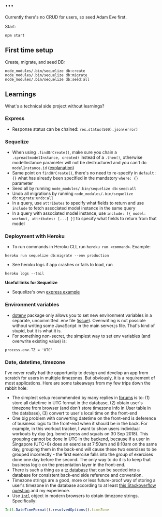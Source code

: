 # ...

Currently there's no CRUD for users, so seed Adam Eve first.

Start:

```
npm start
```

## First time setup

Create, migrate, and seed DB:

```
node_modules/.bin/sequelize db:create
node_modules/.bin/sequelize db:migrate
node_modules/.bin/sequelize db:seed:all
```

## Learnings

What's a technical side project without learnings?

### Express

* Response status can be chained: `res.status(500).json(error)`

### Sequelize

* When using `.findOrCreate()`, make sure you chain a `.spread(modelInstance, created)` instead of a `.then()`, otherwise modelInstance parameter will not be destructured and you can't do `modelInstance.id` ([explanation][sequelize_1])
* Same point on `findOrCreate()`, there's no need to re-specify in `default: {}` what has already been specified in the mandatory `where: {}` parameter
* Seed all by running `node_modules/.bin/sequelize db:seed:all`
* Undo all migrations by running `node_modules/.bin/sequelize db:migrate:undo:all`
* In a query, use `attributes` to specify what fields to return and use `include` to fetch associated model instance in the same query
* In a query with associated model instance, use `include: [{ model: workout, attributes: [...] }]` to specify what fields to return from that model

### Deployment with Heroku

* To run commands in Heroku CLI, run `heroku run <command>`. Example:
```
heroku run sequelize db:migrate --env production
```

* See heroku logs if app crashes or fails to load, run 
```
heroku logs --tail
```

__Useful links for Sequelize__

* Sequelize's own [express example][sequelize_2]

### Environment variables

* [dotenv][env_1] package only allows you to set new environment variables in a separate, uncommitted .env file ([issue][env_2]). Overwriting is not possible without writing some JavaScript in the main server.js file. That's kind of stupid, but it is what it is. 
* For something non-secret, the simplest way to set env variables (and overwrite existing value) is: 
```
process.env.TZ = 'UTC'
```

### Date, datetime, timezone

I've never really had the opportunity to design and develop an app from scratch for users in multiple timezones. But obviously, it is a requirement of most applications. Here are some takeaways from my few trips down the rabbit hole:

* The simplest setup recommended by many replies in [forums][tz_1] is to: (1) store all datetime in UTC format in the database, (2) obtain user's timezone from browser (and don't store timezone info in User table in the database), (3) convert to user's local time on the front-end
* One big problem with converting datetime on the front-end is deference of business logic to the front-end when it should be in the back. For example, in this workout tracker, I want to show users individual workouts by day (eg. bench press and squats on 30 Sep 2018). This grouping cannot be done in UTC in the backend, because if a user in Singapore (UTC+8) does an exercise at 7:50am and 8:10am on the same day, grouping them in the back-end will cause these two exercises to be grouped incorrectly - the first exercise falls into the group of exercises done one day before the second. The only way to do it is to keep that business logic on the presentation layer in the front-end.
* There is such a thing as a [tz database][tz_2] that can be seeded into a database for consistent back-end side reference and conversion.
* Timezone strings are a good, more or less future-proof way of storing a user's timezone in the database according to at least [this Stackoverflow question][tz_3] and my experience.
* Use [`Intl`][tz_4] object in modern browsers to obtain timezone strings. Specifically:
```javascript
Intl.DateTimeFormat().resolvedOptions().timeZone
```


<!-- links -->
[sequelize_1]: https://github.com/sequelize/sequelize/issues/3865
[sequelize_2]: https://github.com/sequelize/express-example
[env_1]: https://github.com/motdotla/dotenv
[env_2]: https://github.com/motdotla/dotenv/issues/199
[tz_1]: https://dev.to/mandarbadve/how-to-handle-date-date-time-and-timezone-in-api-ui-database-1o4k
[tz_2]: https://en.wikipedia.org/wiki/List_of_tz_database_time_zones
[tz_3]: https://stackoverflow.com/questions/33465054/storing-timezone-in-a-database
[tz_4]: https://developer.mozilla.org/en/docs/Web/JavaScript/Reference/Global_Objects/Intl